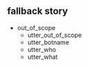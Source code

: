 ## fallback story
* out_of_scope
    - utter_out_of_scope
    - utter_botname
    - utter_who
    - utter_what



